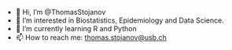 - 👋 Hi, I’m @ThomasStojanov
- 👀 I’m interested in Biostatistics, Epidemiology and Data Science.
- 🌱 I’m currently learning R and Python
- 📫 How to reach me: thomas.stojanov@usb.ch

<!---
ThomasStojanov/ThomasStojanov is a ✨ special ✨ repository because its `README.md` (this file) appears on your GitHub profile.
You can click the Preview link to take a look at your changes.
--->
